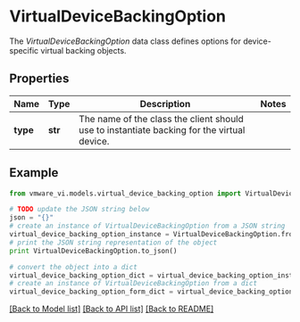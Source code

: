 # VirtualDeviceBackingOption

The *VirtualDeviceBackingOption* data class defines options for device-specific virtual backing objects. 

## Properties
Name | Type | Description | Notes
------------ | ------------- | ------------- | -------------
**type** | **str** | The name of the class the client should use to instantiate backing for the virtual device.  | 

## Example

```python
from vmware_vi.models.virtual_device_backing_option import VirtualDeviceBackingOption

# TODO update the JSON string below
json = "{}"
# create an instance of VirtualDeviceBackingOption from a JSON string
virtual_device_backing_option_instance = VirtualDeviceBackingOption.from_json(json)
# print the JSON string representation of the object
print VirtualDeviceBackingOption.to_json()

# convert the object into a dict
virtual_device_backing_option_dict = virtual_device_backing_option_instance.to_dict()
# create an instance of VirtualDeviceBackingOption from a dict
virtual_device_backing_option_form_dict = virtual_device_backing_option.from_dict(virtual_device_backing_option_dict)
```
[[Back to Model list]](../README.md#documentation-for-models) [[Back to API list]](../README.md#documentation-for-api-endpoints) [[Back to README]](../README.md)


